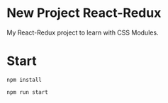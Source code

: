 # New Project React-Redux

My React-Redux project to learn with CSS Modules.


# Start

`npm install`

`npm run start`